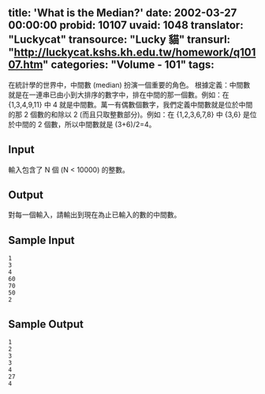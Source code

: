 title: 'What is the Median?'
date: 2002-03-27 00:00:00
probid: 10107
uvaid: 1048
translator: "Luckycat"
transource: "Lucky 貓"
transurl: "http://luckycat.kshs.kh.edu.tw/homework/q10107.htm"
categories: "Volume - 101"
tags:
---

在統計學的世界中，中間數 (median) 扮演一個重要的角色。 根據定義：中間數就是在一連串已由小到大排序的數字中，排在中間的那一個數。例如：在 {1,3,4,9,11} 中 4 就是中間數。萬一有偶數個數字，我們定義中間數就是位於中間的那 2 個數的和除以 2 (而且只取整數部分)。例如：在 {1,2,3,6,7,8} 中 {3,6} 是位於中間的 2 個數，所以中間數就是 (3+6)/2=4。

## Input ##

輸入包含了 N 個 (N < 10000) 的整數。

## Output ##

對每一個輸入，請輸出到現在為止已輸入的數的中間數。

## Sample Input ##

	1
	3
	4
	60
	70
	50
	2

## Sample Output ##

	1
	2
	3
	3
	4
	27
	4